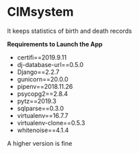 # CIMsystem
It keeps statistics of birth and death records

**Requirements to Launch the App**
- certifi==2019.9.11
- dj-database-url==0.5.0
- Django==2.2.7
- gunicorn==20.0.0
- pipenv==2018.11.26
- psycopg2==2.8.4
- pytz==2019.3
- sqlparse==0.3.0
- virtualenv==16.7.7
- virtualenv-clone==0.5.3
- whitenoise==4.1.4 

A higher version is fine
